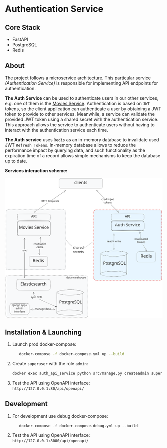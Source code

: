 # Authentication Service

## Core Stack

- FastAPI
- PostgreSQL
- Redis

## About

The project follows a microservice architecture. This particular service _(Authentication Service)_ is responsible for implementing API endpoints for authentication.

**The Auth Service** can be used to authenticate users in our other services, e.g. one of them is the [Movies Service](https://github.com/vogelfenx/Async_API). Authentication is based on `JWT` tokens, so the client application can authenticate a user by obtaining a JWT token to provide to other services. Meanwhile, a service can validate the provided JWT token using a shared secret with the authentication service. This approach allows the service to authenticate users without having to interact with the authentication service each time.

**The Auth service** uses `Redis` as an in-memory database to invalidate used JWT `Refresh Tokens`. In-memory database allows to reduce the performance impact by querying data, and such functionality as the expiration time of a record allows simple mechanisms to keep the database up to date.

**Services interaction scheme:**

![services-integration_schema.svg](resources/services-integration-auth.svg)

## Installation & Launching

1. Launch prod docker-compose:

   ```bash
      docker-compose -f docker-compose.yml up --build
   ```

1. Create `superuser` with the role `admin`:

   ```bash
   docker exec auth_api_service python src/manage.py createadmin superuser_name superuser_pwd
   ```

1. Test the API using OpenAPI interface: `http://127.0.0.1:80/api/openapi/`

## Development

1. For development use debug docker-compose:

   ```
      docker-compose -f docker-compose.debug.yml up --build
   ```

1. Test the API using OpenAPI interface: `http://127.0.0.1:8000/api/openapi/`
